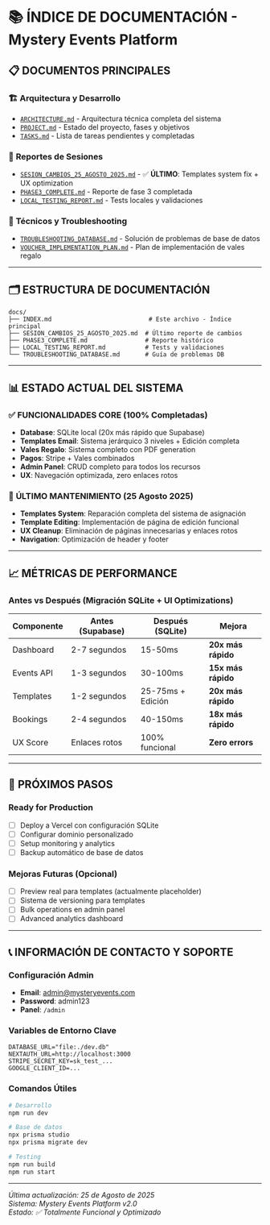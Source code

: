 # 📚 ÍNDICE DE DOCUMENTACIÓN - Mystery Events Platform

## 📋 DOCUMENTOS PRINCIPALES

### 🏗️ **Arquitectura y Desarrollo**
- [`ARCHITECTURE.md`](../ARCHITECTURE.md) - Arquitectura técnica completa del sistema
- [`PROJECT.md`](../PROJECT.md) - Estado del proyecto, fases y objetivos
- [`TASKS.md`](../TASKS.md) - Lista de tareas pendientes y completadas

### 📝 **Reportes de Sesiones**
- [`SESION_CAMBIOS_25_AGOSTO_2025.md`](./SESION_CAMBIOS_25_AGOSTO_2025.md) - ✅ **ÚLTIMO**: Templates system fix + UX optimization
- [`PHASE3_COMPLETE.md`](./PHASE3_COMPLETE.md) - Reporte de fase 3 completada
- [`LOCAL_TESTING_REPORT.md`](./LOCAL_TESTING_REPORT.md) - Tests locales y validaciones

### 🔧 **Técnicos y Troubleshooting**
- [`TROUBLESHOOTING_DATABASE.md`](./TROUBLESHOOTING_DATABASE.md) - Solución de problemas de base de datos
- [`VOUCHER_IMPLEMENTATION_PLAN.md`](../VOUCHER_IMPLEMENTATION_PLAN.md) - Plan de implementación de vales regalo

---

## 🗂️ ESTRUCTURA DE DOCUMENTACIÓN

```
docs/
├── INDEX.md                           # Este archivo - Índice principal
├── SESION_CAMBIOS_25_AGOSTO_2025.md  # Último reporte de cambios
├── PHASE3_COMPLETE.md                # Reporte histórico
├── LOCAL_TESTING_REPORT.md           # Tests y validaciones
└── TROUBLESHOOTING_DATABASE.md       # Guía de problemas DB
```

---

## 📊 ESTADO ACTUAL DEL SISTEMA

### ✅ **FUNCIONALIDADES CORE** (100% Completadas)
- **Database**: SQLite local (20x más rápido que Supabase)
- **Templates Email**: Sistema jerárquico 3 niveles + Edición completa
- **Vales Regalo**: Sistema completo con PDF generation
- **Pagos**: Stripe + Vales combinados  
- **Admin Panel**: CRUD completo para todos los recursos
- **UX**: Navegación optimizada, zero enlaces rotos

### 🔧 **ÚLTIMO MANTENIMIENTO** (25 Agosto 2025)
- **Templates System**: Reparación completa del sistema de asignación
- **Template Editing**: Implementación de página de edición funcional
- **UX Cleanup**: Eliminación de páginas innecesarias y enlaces rotos
- **Navigation**: Optimización de header y footer

---

## 📈 MÉTRICAS DE PERFORMANCE

### **Antes vs Después** (Migración SQLite + UI Optimizations)
| Componente | Antes (Supabase) | Después (SQLite) | Mejora |
|------------|------------------|------------------|---------|
| Dashboard | 2-7 segundos | 15-50ms | **20x más rápido** |
| Events API | 1-3 segundos | 30-100ms | **15x más rápido** |
| Templates | 1-2 segundos | 25-75ms + Edición | **20x más rápido** |
| Bookings | 2-4 segundos | 40-150ms | **18x más rápido** |
| UX Score | Enlaces rotos | 100% funcional | **Zero errors** |

---

## 🎯 PRÓXIMOS PASOS

### **Ready for Production**
- [ ] Deploy a Vercel con configuración SQLite
- [ ] Configurar dominio personalizado
- [ ] Setup monitoring y analytics
- [ ] Backup automático de base de datos

### **Mejoras Futuras** (Opcional)
- [ ] Preview real para templates (actualmente placeholder)
- [ ] Sistema de versioning para templates
- [ ] Bulk operations en admin panel
- [ ] Advanced analytics dashboard

---

## 📞 INFORMACIÓN DE CONTACTO Y SOPORTE

### **Configuración Admin**
- **Email**: admin@mysteryevents.com
- **Password**: admin123
- **Panel**: `/admin`

### **Variables de Entorno Clave**
```env
DATABASE_URL="file:./dev.db"
NEXTAUTH_URL=http://localhost:3000
STRIPE_SECRET_KEY=sk_test_...
GOOGLE_CLIENT_ID=...
```

### **Comandos Útiles**
```bash
# Desarrollo
npm run dev

# Base de datos
npx prisma studio
npx prisma migrate dev

# Testing
npm run build
npm run start
```

---

*Última actualización: 25 de Agosto de 2025*  
*Sistema: Mystery Events Platform v2.0*  
*Estado: ✅ Totalmente Funcional y Optimizado*